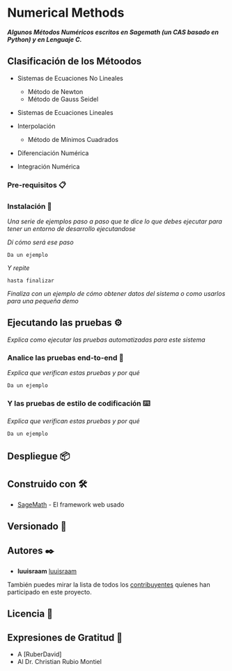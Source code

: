 # Numerical Methods

**_Algunos Métodos Numéricos escritos en Sagemath (un CAS basado en Python) y en Lenguaje C._**

## Clasificación de los Métoodos

- Sistemas de Ecuaciones No Lineales
  - Método de Newton
  - Método de Gauss Seidel

- Sistemas de Ecuaciones Lineales

- Interpolación
  - Método de Mínimos Cuadrados
  
- Diferenciación Numérica

- Integración Numérica


### Pre-requisitos 📋


### Instalación 🔧

_Una serie de ejemplos paso a paso que te dice lo que debes ejecutar para tener un entorno de desarrollo ejecutandose_

_Dí cómo será ese paso_

```
Da un ejemplo
```

_Y repite_

```
hasta finalizar
```

_Finaliza con un ejemplo de cómo obtener datos del sistema o como usarlos para una pequeña demo_

## Ejecutando las pruebas ⚙️

_Explica como ejecutar las pruebas automatizadas para este sistema_

### Analice las pruebas end-to-end 🔩

_Explica que verifican estas pruebas y por qué_

```
Da un ejemplo
```

### Y las pruebas de estilo de codificación ⌨️

_Explica que verifican estas pruebas y por qué_

```
Da un ejemplo
```

## Despliegue 📦


## Construido con 🛠️

* [SageMath](https://www.sagemath.org/) - El framework web usado

## Versionado 📌

## Autores ✒️

* **luuisraam** [luuisraam](https://github.com/luuisraam)

También puedes mirar la lista de todos los [contribuyentes](https://github.com/your/project/contributors) quíenes han participado en este proyecto. 

## Licencia 📄

## Expresiones de Gratitud 🎁

* A [RuberDavid] 
* Al Dr. Christian Rubio Montiel
